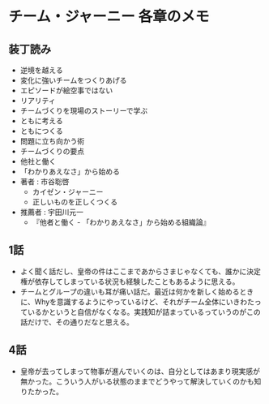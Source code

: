 # チーム・ジャーニー 各章のメモ

## 装丁読み

- 逆境を越える
- 変化に強いチームをつくりあげる
- エピソードが絵空事ではない
- リアリティ
- チームづくりを現場のストーリーで学ぶ
- ともに考える
- ともにつくる
- 問題に立ち向かう術
- チームづくりの要点
- 他社と働く
- 「わかりあえなさ」から始める
- 著者 : 市谷聡啓
  - カイゼン・ジャーニー
  - 正しいものを正しくつくる
- 推薦者 : 宇田川元一
  - 『他者と働く - 「わかりあえなさ」から始める組織論』

## 1話

- よく聞く話だし、皇帝の件はここまであからさまじゃなくても、誰かに決定権が依存してしまっている状況も経験したこともあるように思える。
- チームとグループの違いも耳が痛い話だ。最近は何かを新しく始めるときに、Whyを意識するようにやっているけど、それがチーム全体にいきわたっているかというと自信がなくなる。実践知が詰まっているっていうのがこの話だけで、その通りだなと思える。

## 4話

- 皇帝が去ってしまって物事が進んでいくのは、自分としてはあまり現実感が無かった。こういう人がいる状態のままでどうやって解決していくのかも知りたかった。
